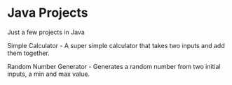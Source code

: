 # Java Projects
Just a few projects in Java

Simple Calculator - A super simple calculator that takes two inputs and add them together.

Random Number Generator - Generates a random number from two initial inputs, a min and max value.  
